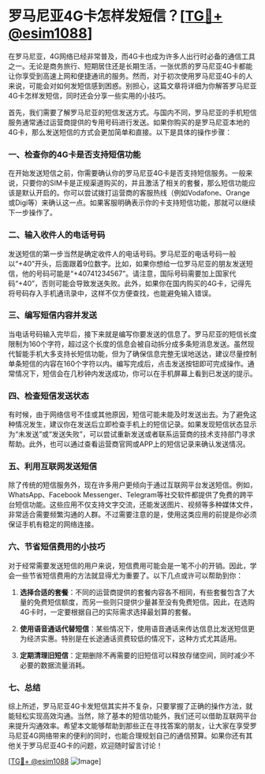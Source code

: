 # 罗马尼亚4G卡怎样发短信？[[TG💪+ @esim1088](https://t.me/s/esim1088)]

在罗马尼亚，4G网络已经非常普及，而4G卡也成为许多人出行时必备的通信工具之一。无论是商务旅行、短期居住还是长期生活，一张优质的罗马尼亚4G卡都能让你享受到高速上网和便捷通讯的服务。然而，对于初次使用罗马尼亚4G卡的人来说，可能会对如何发短信感到困惑。别担心，这篇文章将详细为你解答罗马尼亚4G卡怎样发短信，同时还会分享一些实用的小技巧。

首先，我们需要了解罗马尼亚的短信发送方式。与国内不同，罗马尼亚的手机短信服务通常通过运营商提供的专用号码进行发送。如果你购买的是罗马尼亚本地的4G卡，那么发送短信的方式会更加简单和直接。以下是具体的操作步骤：

### 一、检查你的4G卡是否支持短信功能

在开始发送短信之前，你需要确认你的罗马尼亚4G卡是否支持短信服务。一般来说，只要你的SIM卡是正规渠道购买的，并且激活了相关的套餐，那么短信功能应该是默认开启的。你可以尝试拨打运营商的客服热线（例如Vodafone、Orange或Digi等）来确认这一点。如果客服明确表示你的卡支持短信功能，那就可以继续下一步操作了。

### 二、输入收件人的电话号码

发送短信的第一步当然是确定收件人的电话号码。罗马尼亚的电话号码一般以“+40”开头，后面跟着9位数字。比如，如果你想给一位罗马尼亚的朋友发送短信，他的号码可能是“+40741234567”。请注意，国际号码需要加上国家代码“+40”，否则可能会导致发送失败。此外，如果你在国内购买的4G卡，记得先将号码存入手机通讯录中，这样不仅方便查找，也能避免输入错误。

### 三、编写短信内容并发送

当电话号码输入完毕后，接下来就是编写你要发送的信息了。罗马尼亚的短信长度限制为160个字符，超过这个长度的信息会被自动拆分成多条短消息发送。虽然现代智能手机大多支持长短信功能，但为了确保信息完整无误地送达，建议尽量控制单条短信的内容在160个字符以内。编写完成后，点击发送按钮即可完成操作。通常情况下，短信会在几秒钟内发送成功，你可以在手机屏幕上看到已发送的提示。

### 四、检查短信发送状态

有时候，由于网络信号不佳或其他原因，短信可能未能及时发送出去。为了避免这种情况发生，建议你在发送后立即检查手机上的短信记录。如果发现短信状态显示为“未发送”或“发送失败”，可以尝试重新发送或者联系运营商的技术支持部门寻求帮助。此外，也可以通过查看运营商官网或APP上的短信记录来确认发送情况。

### 五、利用互联网发送短信

除了传统的短信服务外，现在许多用户更倾向于通过互联网平台发送短信。例如，WhatsApp、Facebook Messenger、Telegram等社交软件都提供了免费的跨平台短信功能。这些应用不仅支持文字交流，还能发送图片、视频等多种媒体文件，非常适合需要频繁沟通的人群。不过需要注意的是，使用这类应用的前提是你必须保证手机有稳定的网络连接。

### 六、节省短信费用的小技巧

对于经常需要发送短信的用户来说，短信费用可能会是一笔不小的开销。因此，学会一些节省短信费用的方法就显得尤为重要了。以下几点或许可以帮助到你：

1. **选择合适的套餐**：不同的运营商提供的套餐内容各不相同，有些套餐包含了大量的免费短信额度，而另一些则只提供少量甚至没有免费短信。因此，在选购4G卡时，一定要根据自己的实际需求选择最划算的套餐。
   
2. **使用语音通话代替短信**：某些情况下，使用语音通话来传达信息比发送短信更为经济实惠。特别是在长途通话资费较低的情况下，这种方式尤其适用。

3. **定期清理旧短信**：定期删除不再需要的旧短信可以释放存储空间，同时减少不必要的数据流量消耗。

### 七、总结

综上所述，罗马尼亚4G卡发短信其实并不复杂，只要掌握了正确的操作方法，就能轻松实现高效沟通。当然，除了基本的短信功能外，我们还可以借助互联网平台来提升沟通效率。希望本文能够帮助到那些正在寻找答案的朋友，让大家在享受罗马尼亚4G网络带来的便利的同时，也能合理规划自己的通信预算。如果你还有其他关于罗马尼亚4G卡的问题，欢迎随时留言讨论！

[[TG💪+ @esim1088](https://t.me/s/esim1088) ![Image](https://i.postimg.cc/4NQfJmqS/Snipaste-2025-05-13-00-14-12.png)]